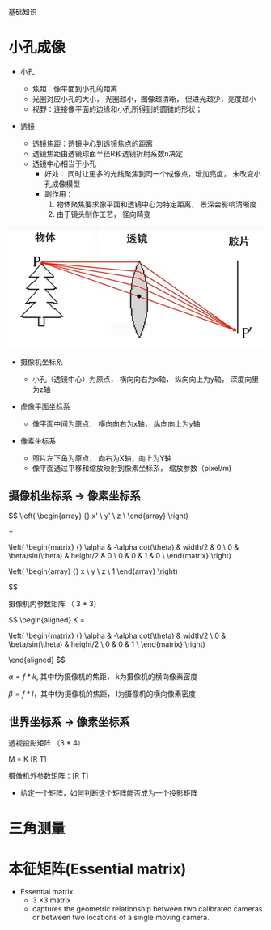 
基础知识

# 小孔成像


- 小孔
    - 焦距：像平面到小孔的距离
    - 光圈对应小孔的大小， 光圈越小，图像越清晰， 但进光越少，亮度越小
    - 视野：连接像平面的边缘和小孔所得到的圆锥的形状；

- 透镜
    - 透镜焦距：透镜中心到透镜焦点的距离
    - 透镜焦距由透镜球面半径R和透镜折射系数n决定
    - 透镜中心相当于小孔
        - 好处：
            同时让更多的光线聚焦到同一个成像点，增加亮度， 未改变小孔成像模型
        - 副作用： 
            1. 物体聚焦要求像平面和透镜中心为特定距离， 景深会影响清晰度
            2. 由于镜头制作工艺， 径向畸变


![](media/透镜.png)

- 摄像机坐标系
    - 小孔（透镜中心）为原点， 横向向右为x轴， 纵向向上为y轴， 深度向里为z轴
- 虚像平面坐标系
    - 像平面中间为原点， 横向向右为x轴， 纵向向上为y轴

- 像素坐标系
    - 照片左下角为原点， 向右为X轴，向上为Y轴
    - 像平面通过平移和缩放映射到像素坐标系， 缩放参数（pixel/m)


## 摄像机坐标系 -> 像素坐标系

$$ 
\left(
    \begin{array}
    {}
    x' \\
    y' \\
    z  \\
    \end{array}
\right)

=

\left(
    \begin{matrix}
    {}
    \alpha & -\alpha cot(\theta) & width/2 & 0 \\
    0 & \beta/sin(\theta) & height/2 & 0 \\
    0 & 0 & 1 & 0 \\
    \end{matrix}
\right)


\left(
    \begin{array}
    {}
    x \\
    y \\
    z \\
    1
    \end{array}
\right)

$$

摄像机内参数矩阵 （ 3 * 3）

$$
\begin{aligned} 
K =

\left(
    \begin{matrix}
    {}
    \alpha & -\alpha cot(\theta) & width/2 \\
    0 & \beta/sin(\theta) & height/2 \\
    0 & 0 & 1 \\
    \end{matrix}
\right)

\end{aligned}
$$

$\alpha = f * k$, 其中f为摄像机的焦距， k为摄像机的横向像素密度

$\beta = f * l$，其中f为摄像机的焦距， l为摄像机的横向像素密度

## 世界坐标系 -> 像素坐标系

透视投影矩阵 （3 * 4）

M = K [R T]

摄像机外参数矩阵：[R T] 

- 给定一个矩阵，如何判断这个矩阵能否成为一个投影矩阵



# 三角测量


# 本征矩阵(Essential matrix)

- Essential matrix
    - 3 ×3 matrix 
    - captures the geometric relationship between two calibrated cameras or between two locations of a single moving camera.
